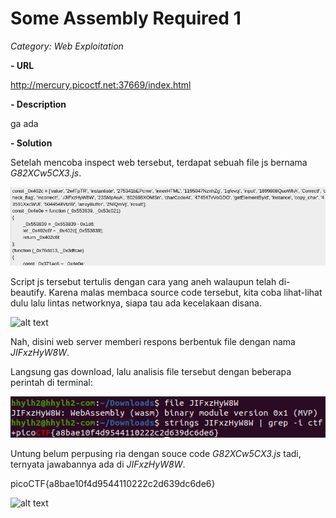 # Some Assembly Required 1

*Category: Web Exploitation*

**- URL**

http://mercury.picoctf.net:37669/index.html

**- Description**

ga ada

**- Solution**

Setelah mencoba inspect web tersebut, terdapat sebuah file js bernama *G82XCw5CX3.js*.

![alt text](https://raw.githubusercontent.com/nuzulh/CTF-WriteUp/main/picoCTF/Some%20Assembly%20Required%201/beautify.png)

Script js tersebut tertulis dengan cara yang aneh walaupun telah di-beautify. Karena malas membaca source code tersebut, kita coba lihat-lihat dulu lalu lintas networknya, siapa tau ada kecelakaan disana.

![alt text](https://raw.githubusercontent.com/nuzulh/CTF-WriteUp/main/picoCTF/Some%20Assembly%20Required%201/respons-aneh.png)

Nah, disini web server memberi respons berbentuk file dengan nama *JIFxzHyW8W*.

Langsung gas download, lalu analisis file tersebut dengan beberapa perintah di terminal:

![alt text](https://raw.githubusercontent.com/nuzulh/CTF-WriteUp/main/picoCTF/Some%20Assembly%20Required%201/flag.png)

Untung belum perpusing ria dengan souce code *G82XCw5CX3.js* tadi, ternyata jawabannya ada di *JIFxzHyW8W*.

picoCTF{a8bae10f4d9544110222c2d639dc6de6}

![alt text](https://i.kym-cdn.com/photos/images/original/001/779/959/5ac.png)
